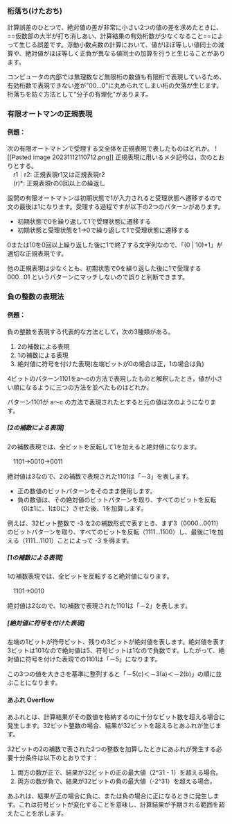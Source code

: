 ### **桁落ち**(けたおち)
計算誤差のひとつで、絶対値の差が非常に小さい2つの値の差を求めたときに、==仮数部の大半が打ち消しあい、計算結果の有効桁数が少なくなること==によって生じる誤差です。浮動小数点数の計算において、値がほぼ等しい値同士の減算や、絶対値がほぼ等しく正負が異なる値同士の加算を行うと生じることがあります。  
  
コンピュータの内部では無理数など無限桁の数値も有限桁で表現しているため、有効桁数で表現できない差が"00…0"に丸められてしまい桁の欠落が生じます。桁落ちを防ぐ方法として"分子の有理化"があります。

### 有限オートマンの正規表現

#### 例題：
次の有限オートマトンで受理する文全体を正規表現で表したものはどれか。
![[Pasted image 20231112110712.png]]
正規表現に用いるメタ記号は，次のとおりとする。  
　r1｜r2: 正規表現r1又は正規表現r2  
　(r)\*: 正規表現rの0回以上の繰返し

設問の有限オートマトンは初期状態で1が入力されると受理状態へ遷移するので文の最後は1になります。受理する過程ですが以下の2つのパターンがあります。

- 初期状態で0を繰り返して1で受理状態に遷移する
- 初期状態と受理状態を1→0で繰り返して1で受理状態に遷移する

0または10を0回以上繰り返した後に1で終了する文字列なので、「(0 | 10)\*1」が適切な正規表現です。  
  
他の正規表現は少なくとも、初期状態で0を繰り返した後に1で受理する 000...01 というパターンにマッチしないので誤りと判断できます。

### 負の整数の表現法
#### 例題：
負の整数を表現する代表的な方法として，次の3種類がある。  

1. 2の補数による表現
2. 1の補数による表現
3. 絶対値に符号を付けた表現(左端ビットが0の場合は正，1の場合は負)

4ビットのパターン1101をa～cの方法で表現したものと解釈したとき，値が小さい順になるように三つの方法を並べたものはどれか。

パターン1101が a～c の方法で表現されたとすると元の値は次のようになります。

##### \[2の補数による表現]
2の補数表現では、全ビットを反転して1を加えると絶対値になります。

　1101→0010→0011

絶対値は3なので、2の補数で表現された1101は「－3」を表します。

- 正の数値のビットパターンをそのまま使用します。
- 負の数値は、その絶対値のビットパターンを取り、すべてのビットを反転（0は1に、1は0に）させた後、1を加算します。

例えば、32ビット整数で -3 を2の補数形式で表すとき、まず3（0000...0011）のビットパターンを取り、すべてのビットを反転（1111...1100）し、最後に1を加える（1111...1101）ことによって -3 を得ます。

##### \[1の補数による表現]
1の補数表現では、全ビットを反転すると絶対値になります。

　1101→0010

絶対値は2なので、1の補数で表現された1101は「－2」を表します。

##### \[絶対値に符号を付けた表現]
左端の1ビットが符号ビット、残りの3ビットが絶対値を表します。絶対値を表す3ビットは101なので絶対値は5、符号ビットは1なので負数です。したがって、絶対値に符号を付けた表現での1101は「－5」になります。

この3つの値を大きさを基準に整列すると「－5(c)＜－3(a)＜－2(b)」の順に並ぶことになります。

#### あふれ Overflow
あふれとは、計算結果がその数値を格納するのに十分なビット数を超える場合に発生します。32ビット整数の場合、結果が32ビットを超えるとあふれが生じます。

32ビットの2の補数で表された2つの整数を加算したときにあふれが発生する必要十分条件は以下のとおりです：

1. 両方の数が正で、結果が32ビットの正の最大値（2^31 - 1）を超える場合。
2. 両方の数が負で、結果が32ビットの負の最大値（-2^31）を超える場合。

あふれは、結果が正の場合に負に、または負の場合に正になるときに発生します。これは符号ビットが変化することを意味し、計算結果が予期される範囲を超えたことを示します。